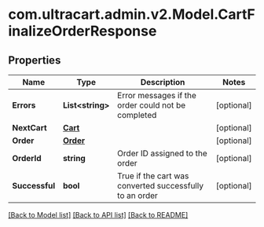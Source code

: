 
# com.ultracart.admin.v2.Model.CartFinalizeOrderResponse

## Properties

Name | Type | Description | Notes
------------ | ------------- | ------------- | -------------
**Errors** | **List&lt;string&gt;** | Error messages if the order could not be completed | [optional] 
**NextCart** | [**Cart**](Cart.md) |  | [optional] 
**Order** | [**Order**](Order.md) |  | [optional] 
**OrderId** | **string** | Order ID assigned to the order | [optional] 
**Successful** | **bool** | True if the cart was converted successfully to an order | [optional] 

[[Back to Model list]](../README.md#documentation-for-models)
[[Back to API list]](../README.md#documentation-for-api-endpoints)
[[Back to README]](../README.md)

